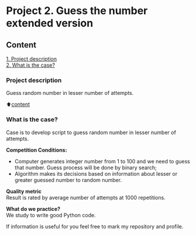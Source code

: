 # Project 2. Guess the number extended version

## Content 
[1. Project description](.README.md#Project-description)  
[2. What is the case?](.README.md#What-is-the-case)  

### Project description 
Guess random number in lesser number of attempts.

:arrow_up:[content](_)

### What is the case?    
Case is to develop script to guess random number in lesser number of attempts.

**Competition Conditions:**  
- Computer generates integer number from 1 to 100 and we need to guess that number. Guess process will be done by binary search;
- Algorithm makes its decisions based on information about lesser or greater guessed number to random number.

**Quality metric**     
Result is rated by average number of attempts at 1000 repetitions.

**What do we practice?**     
We study to write good Python code.

If information is useful for you feel free to mark my repository and profile.
